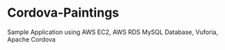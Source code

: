 # Cordova-Paintings
Sample Application using AWS EC2, AWS RDS MySQL Database, Vuforia, Apache Cordova
